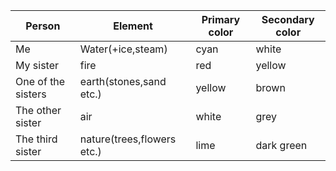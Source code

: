 |Person|Element|Primary color|Secondary color|
|-|-|-|-|
|Me|Water(+ice,steam)|cyan|white|
|My sister|fire|red|yellow|
|One of the sisters|earth(stones,sand etc.)|yellow|brown|
|The other sister|air|white|grey|
|The third sister|nature(trees,flowers etc.)|lime|dark green|
